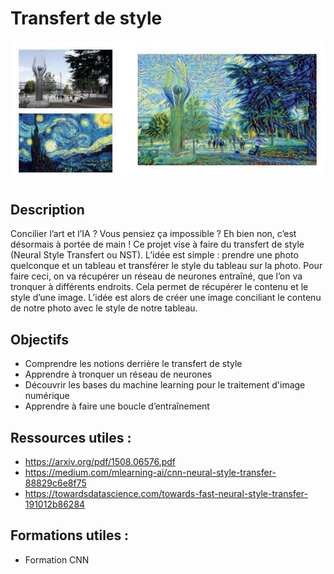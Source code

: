 # Transfert de style

![](https://github.com/Automatants/Projet/blob/main/image_transfert.png)




## Description 
Concilier l’art et l’IA ? Vous pensiez ça impossible ? Eh bien non, c’est désormais à portée de main ! Ce projet 
vise à faire du transfert de style (Neural Style Transfert ou NST). L’idée est simple : prendre une photo 
quelconque et un tableau et transférer le style du tableau sur la photo.
Pour faire ceci, on va récupérer un réseau de neurones entraîné, que l’on va tronquer à différents endroits. Cela 
permet de récupérer le contenu et le style d’une image. L’idée est alors de créer une image conciliant le contenu 
de notre photo avec le style de notre tableau.

## Objectifs 
- Comprendre les notions derrière le transfert de style
- Apprendre à tronquer un réseau de neurones
- Découvrir les bases du machine learning pour le traitement d'image numérique
- Apprendre à faire une boucle d’entraînement

## Ressources utiles :
- https://arxiv.org/pdf/1508.06576.pdf
- https://medium.com/mlearning-ai/cnn-neural-style-transfer-88829c6e8f75
- https://towardsdatascience.com/towards-fast-neural-style-transfer-191012b86284

## Formations utiles : 
- Formation CNN
